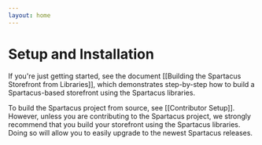 ```yaml
---
layout: home
---
```


# Setup and Installation

If you're just getting started, see the document [[Building the Spartacus Storefront from Libraries]], which demonstrates step-by-step how to build a Spartacus-based storefront using the Spartacus libraries.

To build the Spartacus project from source, see [[Contributor Setup]]. However, unless you are contributing to the Spartacus project, we strongly recommend that you build your storefront using the Spartacus libraries. Doing so will allow you to easily upgrade to the newest Spartacus releases.